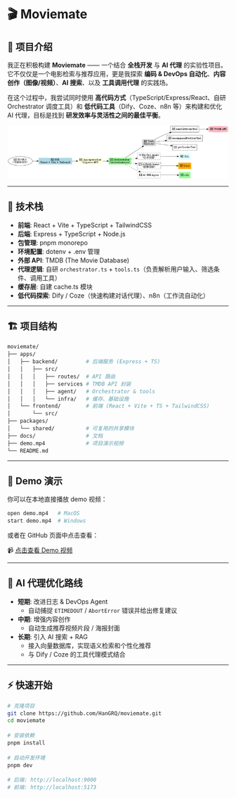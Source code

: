 # 🎬 Moviemate

## 📌 项目介绍

我正在积极构建 **Moviemate** —— 一个结合 **全栈开发** 与 **AI 代理** 的实验性项目。
 它不仅仅是一个电影检索与推荐应用，更是我探索 **编码 & DevOps 自动化**、**内容创作（图像/视频）**、**AI 搜索**、以及 **工具调用代理** 的实践场。

在这个过程中，我尝试同时使用 **高代码方式**（TypeScript/Express/React、自研 Orchestrator 调度工具）和 **低代码工具**（Dify、Coze、n8n 等）来构建和优化 AI 代理，目标是找到 **研发效率与灵活性之间的最佳平衡**。

![架构图](./docs/architecture.png)

------

## 🚀 技术栈

- **前端**: React + Vite + TypeScript + TailwindCSS
- **后端**: Express + TypeScript + Node.js
- **包管理**: pnpm monorepo
- **环境配置**: dotenv + .env 管理
- **外部 API**: TMDB (The Movie Database)
- **代理逻辑**: 自研 `orchestrator.ts` + `tools.ts`（负责解析用户输入、筛选条件、调用工具）
- **缓存层**: 自建 cache.ts 模块
- **低代码探索**: Dify / Coze（快速构建对话代理）、n8n（工作流自动化）

------

## 🏗️ 项目结构

```bash
moviemate/
├── apps/
│   ├── backend/         # 后端服务 (Express + TS)
│   │   ├── src/
│   │   │   ├── routes/  # API 路由
│   │   │   ├── services # TMDB API 封装
│   │   │   ├── agent/   # Orchestrator & tools
│   │   │   └── infra/   # 缓存、基础设施
│   └── frontend/        # 前端 (React + Vite + TS + TailwindCSS)
│       └── src/
├── packages/
│   └── shared/          # 可复用的共享模块
├── docs/                # 文档
├── demo.mp4             # 项目演示视频
└── README.md
```

------

## 🎥 Demo 演示

你可以在本地直接播放 demo 视频：

```bash
open demo.mp4   # MacOS
start demo.mp4  # Windows
```

或者在 GitHub 页面中点击查看：

📹 [点击查看 Demo 视频](https://github.com/HanGRQ/moviemate/blob/main/demo.mp4)

------

## 🧭 AI 代理优化路线

- **短期**: 改进日志 & DevOps Agent
  - 自动捕捉 `ETIMEDOUT` / `AbortError` 错误并给出修复建议
- **中期**: 增强内容创作
  - 自动生成推荐视频片段 / 海报封面
- **长期**: 引入 AI 搜索 + RAG
  - 接入向量数据库，实现语义检索和个性化推荐
  - 与 Dify / Coze 的工具代理模式结合

------

## ⚡ 快速开始

```bash
# 克隆项目
git clone https://github.com/HanGRQ/moviemate.git
cd moviemate

# 安装依赖
pnpm install

# 启动开发环境
pnpm dev

# 后端: http://localhost:9000
# 前端: http://localhost:5173
```

